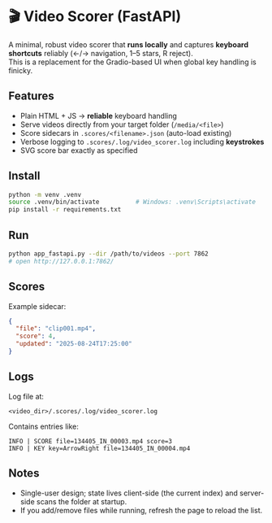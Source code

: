 # 🎬 Video Scorer (FastAPI)

A minimal, robust video scorer that **runs locally** and captures **keyboard shortcuts** reliably (←/→ navigation, 1–5 stars, R reject).  
This is a replacement for the Gradio-based UI when global key handling is finicky.

## Features
- Plain HTML + JS → **reliable** keyboard handling
- Serve videos directly from your target folder (`/media/<file>`)
- Score sidecars in `.scores/<filename>.json` (auto-load existing)
- Verbose logging to `.scores/.log/video_scorer.log` including **keystrokes**
- SVG score bar exactly as specified

## Install
```bash
python -m venv .venv
source .venv/bin/activate          # Windows: .venv\Scripts\activate
pip install -r requirements.txt
```

## Run
```bash
python app_fastapi.py --dir /path/to/videos --port 7862
# open http://127.0.0.1:7862/
```

## Scores
Example sidecar:
```json
{
  "file": "clip001.mp4",
  "score": 4,
  "updated": "2025-08-24T17:25:00"
}
```

## Logs
Log file at:
```
<video_dir>/.scores/.log/video_scorer.log
```
Contains entries like:
```
INFO | SCORE file=134405_IN_00003.mp4 score=3
INFO | KEY key=ArrowRight file=134405_IN_00004.mp4
```

## Notes
- Single-user design; state lives client-side (the current index) and server-side scans the folder at startup.
- If you add/remove files while running, refresh the page to reload the list.
